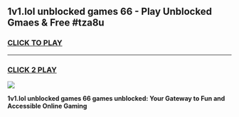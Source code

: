 
## 1v1.lol unblocked games 66 - Play Unblocked Gmaes & Free #tza8u
<h3>
<a href="https://news.freeplayer.one?title=1v1.lol_unblocked_games_66&ref=03M">CLICK TO PLAY</a></h3>
<hr>

<h3>
<a href="https://news.freeplayer.one?title=1v1.lol_unblocked_games_66&ref=03M">CLICK 2 PLAY</a>
  
</h3>

<a href="https://news.freeplayer.one?title=1v1.lol_unblocked_games_66&ref=03M"><img src="https://clearcache.store/games.png"></a>


**1v1.lol unblocked games 66 games unblocked: Your Gateway to Fun and Accessible Online Gaming**
